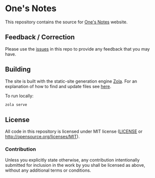 # One's Notes

This repository contains the source for [One's Notes](https://c-git.github.io/) website.

## Feedback / Correction

Please use the [issues](https://github.com/c-git/c-git.github.io/issues) in this repo to provide any feedback that you may have.

## Building

The site is built with the static-site generation engine
[Zola](https://www.getzola.org/).
For an explanation of how to find and update files see
[here](https://c-git.github.io/misc/documentation-update/).

To run locally:

```sh
zola serve
```

## License

All code in this repository is licensed under MIT license ([LICENSE](LICENSE) or http://opensource.org/licenses/MIT).

### Contribution

Unless you explicitly state otherwise, any contribution intentionally submitted
for inclusion in the work by you shall be licensed as above, without any additional terms or conditions.
